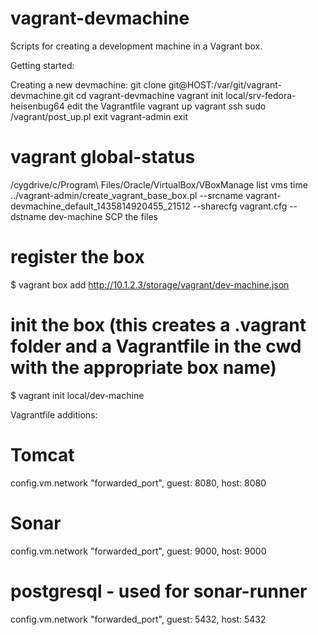 vagrant-devmachine
==================

Scripts for creating a development machine in a Vagrant box.


Getting started:

Creating a new devmachine:
 git clone git@HOST:/var/git/vagrant-devmachine.git
 cd vagrant-devmachine
 vagrant init local/srv-fedora-heisenbug64
 edit the Vagrantfile
 vagrant up
 vagrant ssh
 sudo /vagrant/post_up.pl
 exit
 vagrant-admin
 exit
 # vagrant global-status
 /cygdrive/c/Program\ Files/Oracle/VirtualBox/VBoxManage  list vms
 time  ../vagrant-admin/create_vagrant_base_box.pl --srcname vagrant-devmachine_default_1435814920455_21512 --sharecfg vagrant.cfg  --dstname dev-machine
 SCP the files

 # register the box
 $ vagrant box add http://10.1.2.3/storage/vagrant/dev-machine.json

 # init the box (this creates a .vagrant folder and a Vagrantfile in the cwd with the appropriate box name)
 $ vagrant init local/dev-machine



Vagrantfile additions: 
  # Tomcat
  config.vm.network "forwarded_port", guest: 8080, host: 8080
  # Sonar
  config.vm.network "forwarded_port", guest: 9000, host: 9000 
  # postgresql - used for sonar-runner
  config.vm.network "forwarded_port", guest: 5432, host: 5432

